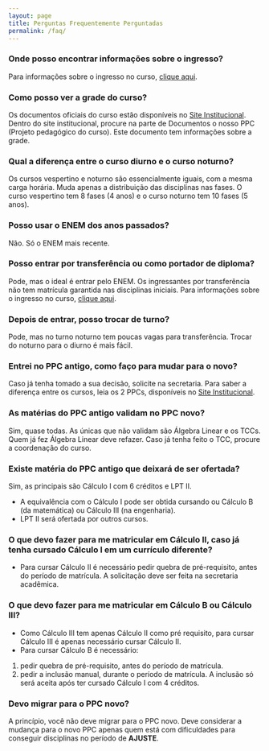 ```yaml
---
layout: page
title: Perguntas Frequentemente Perguntadas
permalink: /faq/
---
```


### Onde posso encontrar informações sobre o ingresso?

Para informações sobre o ingresso no curso, [clique aqui](https://www.uffs.edu.br/ingresso).

### Como posso ver a grade do curso?

Os documentos oficiais do curso estão disponíveis no [Site Institucional](https://www.uffs.edu.br/campi/chapeco/cursos/graduacao/ciencia-da-computacao).
Dentro do site institucional, procure na parte de Documentos o nosso PPC (Projeto pedagógico do curso).
Este documento tem informações sobre a grade.

### Qual a diferença entre o curso diurno e o curso noturno?

Os cursos vespertino e noturno são essencialmente iguais, com a mesma carga horária. Muda apenas a distribuição das disciplinas nas fases.
O curso vespertino tem 8 fases (4 anos) e o curso noturno tem 10 fases (5 anos).

### Posso usar o ENEM dos anos passados?

Não. Só o ENEM mais recente.

### Posso entrar por transferência ou como portador de diploma?

Pode, mas o ideal é entrar pelo ENEM. Os ingressantes por transferência não tem matrícula garantida nas disciplinas iniciais.
Para informações sobre o ingresso no curso, [clique aqui](https://www.uffs.edu.br/ingresso).

### Depois de entrar, posso trocar de turno?

Pode, mas no turno noturno tem poucas vagas para transferência. Trocar do noturno para o diurno é mais fácil.

### Entrei no PPC antigo, como faço para mudar para o novo?

Caso já tenha tomado a sua decisão, solicite na secretaria.
Para saber a diferença entre os cursos, leia os 2 PPCs, disponíveis no [Site Institucional](https://www.uffs.edu.br/campi/chapeco/cursos/graduacao/ciencia-da-computacao).

### As matérias do PPC antigo validam no PPC novo?

Sim, quase todas. As únicas que não validam são Álgebra Linear e os TCCs.
Quem já fez Álgebra Linear deve refazer. Caso já tenha feito o TCC, procure a coordenação do curso.

### Existe matéria do PPC antigo que deixará de ser ofertada?

Sim, as principais são Cálculo I com 6 créditos e LPT II.

- A equivalência com o Cálculo I pode ser obtida cursando ou Cálculo B (da matemática) ou Cálculo III (na engenharia).
- LPT II será ofertada por outros cursos.

### O que devo fazer para me matricular em Cálculo II, caso já tenha cursado Cálculo I em um currículo diferente?

- Para cursar Cálculo II é necessário pedir quebra de pré-requisito, antes do período de matrícula. A solicitação deve ser feita na secretaria acadêmica.

### O que devo fazer para me matricular em Cálculo B ou Cálculo III?

- Como Cálculo III tem apenas Cálculo II como pré requisito, para cursar Cálculo III é apenas necessário cursar Cálculo II.
- Para cursar Cálculo B é necessário:
1. pedir quebra de pré-requisito, antes do período de matrícula.
2. pedir a inclusão manual, durante o período de matrícula. A inclusão só será aceita após ter cursado Cálculo I com 4 créditos.

### Devo migrar para o PPC novo?

A princípio, você não deve migrar para o PPC novo.
Deve considerar a mudança para o novo PPC apenas quem está com dificuldades para conseguir disciplinas no período de __AJUSTE__.
